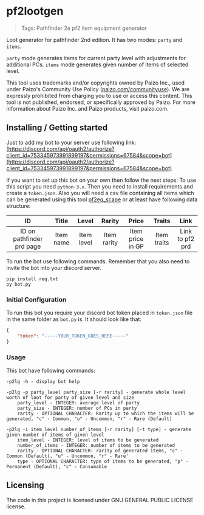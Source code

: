 # pf2lootgen
> Tags: Pathfinder 2e pf2 item equipment generator
>
Loot generator for pathfinder 2nd edition. It has two modes: `party` and `items`. 

`party` mode generates items for current party level with adjustments for additional PCs.
`items` mode generates given number of items of selected level.

This tool uses trademarks and/or copyrights owned by Paizo Inc., used under Paizo's Community Use Policy ([paizo.com/communityuse](https://paizo.com/community/communityuse)). We are expressly prohibited from charging you to use or access this content. This tool is not published, endorsed, or specifically approved by Paizo. For more information about Paizo Inc. and Paizo products, visit paizo.com.

## Installing / Getting started

Just to add my bot to your server use following link:
[https://discord.com/api/oauth2/authorize?client_id=753345973991899197&permissions=67584&scope=bot](https://discord.com/api/oauth2/authorize?client_id=753345973991899197&permissions=67584&scope=bot)

If you want to set up this bot on your own then follow the next steps:
To use this script you need `python-3.x`. Then you need to install requirements and create a `token.json`.
Also you will need a csv file containing all items which can be generated using this tool [pf2eq_scape](https://github.com/wolframowy/pf2eq_scrape)
or at least have following data structure:

|              ID           |   Title   |    Level   |   Rarity    |      Price       |   Traits    |      Link       |
|:-------------------------:|:---------:|:----------:|:-----------:|:----------------:|:-----------:|:---------------:|
| ID on pathfinder prd page | Item name | Item level | Item rarity | Item price in GP | Item traits | Link to pf2 prd |


To run the bot use following commands. Remember that you also need to invite the bot into your discord server.
```shell
pip install req.txt
py bot.py
```

### Initial Configuration

To run this bot you require your discord bot token placed in `token.json` file in the same folder as `bot.py` is.
It should look like that:

```json
{
    "token": "-----YOUR_TOKEN_GOES_HERE-----"
}
```

### Usage

This bot have following commands:
```
-p2lg -h - display bot help

-p2lg -p party_level party_size [-r rarity] - generate whole level worth of loot for party of given level and size
    party_level - INTEGER: average level of party
    party_size - INTEGER: number of PCs in party
    rarity - OPTIONAL CHARACTER: Rarity up to which the items will be generated, "c" - Common, "u" - Uncommon, "r" - Rare (Default)

-p2lg -i item_level number_of_items [-r rarity] [-t type] - generate given number of items of given level
    item_level - INTEGER: level of items to be generated
    number_of_items - INTEGER: number of items to be generated
    rarity - OPTIONAL CHARACTER: rarity of generated items, "c" - Common (Default), "u" - Uncommon, "r" - Rare'
    type - OPTIONAL CHARACTER: type of items to be generated, "p" - Permanent (Default), "c" - Consumable
```

## Licensing

The code in this project is licensed under GNU GENERAL PUBLIC LICENSE license.